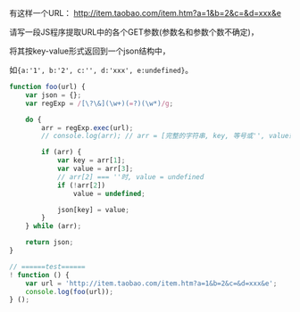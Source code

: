 有这样一个URL： http://item.taobao.com/item.htm?a=1&b=2&c=&d=xxx&e 

请写一段JS程序提取URL中的各个GET参数(参数名和参数个数不确定)，

将其按key-value形式返回到一个json结构中，

如`{a:'1', b:'2', c:'', d:'xxx', e:undefined}`。

```javascript
function foo(url) {
    var json = {};
    var regExp = /[\?\&](\w+)(=?)(\w*)/g;

    do {
        arr = regExp.exec(url);
        // console.log(arr); // arr = [完整的字符串, key, 等号或'', value或'']

        if (arr) {
            var key = arr[1];
            var value = arr[3];
            // arr[2] === ''时, value = undefined
            if (!arr[2])
                value = undefined;

            json[key] = value;
        }
    } while (arr);

    return json;
}

// ======test======
! function () {
    var url = 'http://item.taobao.com/item.htm?a=1&b=2&c=&d=xxx&e';
    console.log(foo(url));
} ();
```